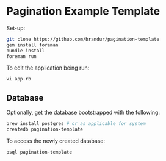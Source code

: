 # Pagination Example Template

Set-up:

``` bash
git clone https://github.com/brandur/pagination-template
gem install foreman
bundle install
foreman run
```

To edit the application being run:

```
vi app.rb
```

## Database

Optionally, get the database bootstrapped with the following:

``` bash
brew install postgres # or as applicable for system
createdb pagination-template
```

To access the newly created database:

```
psql pagination-template
```
